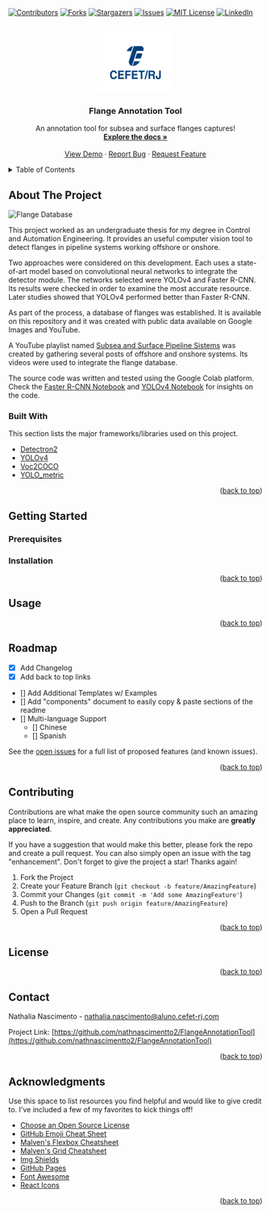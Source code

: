 <div id="top"></div>

[![Contributors][contributors-shield]][contributors-url]
[![Forks][forks-shield]][forks-url]
[![Stargazers][stars-shield]][stars-url]
[![Issues][issues-shield]][issues-url]
[![MIT License][license-shield]][license-url]
[![LinkedIn][linkedin-shield]][linkedin-url]



<!-- PROJECT LOGO -->
<br />
<div align="center">
  <a href="https://github.com/nathnascimentto2/FlangeAnnotationTool">
    <img src="images/logo.png" alt="Logo" width="150" height="120">
  </a>
  <h3 align="center">Flange Annotation Tool</h3>
  <p align="center">
    An annotation tool for subsea and surface flanges captures!
    <br />
    <a href="https://github.com/nathnascimentto2/FlangeAnnotationTool"><strong>Explore the docs »</strong></a>
    <br />
    <br />
    <a href="https://github.com/nathnascimentto2/FlangeAnnotationTool">View Demo</a>
    ·
    <a href="https://github.com/nathnascimentto2/FlangeAnnotationTool/issues">Report Bug</a>
    ·
    <a href="https://github.com/nathnascimentto2/FlangeAnnotationTool/issues">Request Feature</a>
  </p>
</div>



<!-- TABLE OF CONTENTS -->
<details>
  <summary>Table of Contents</summary>
  <ol>
    <li>
      <a href="#about-the-project">About The Project</a>
      <ul>
        <li><a href="#built-with">Built With</a></li>
      </ul>
    </li>
    <li>
      <a href="#getting-started">Getting Started</a>
      <ul>
        <li><a href="#prerequisites">Prerequisites</a></li>
        <li><a href="#installation">Installation</a></li>
      </ul>
    </li>
    <li><a href="#usage">Usage</a></li>
    <li><a href="#roadmap">Roadmap</a></li>
    <li><a href="#contributing">Contributing</a></li>
    <li><a href="#license">License</a></li>
    <li><a href="#contact">Contact</a></li>
    <li><a href="#acknowledgments">Acknowledgments</a></li>
  </ol>
</details>



<!-- ABOUT THE PROJECT -->
## About The Project

![Flange Database](https://github.com/nathnascimentto2/FlangeAnnotationTool/blob/04491023bcb824a3a820b4071281bc18edcde97f/images/yolo_results2.png)

This project worked as an undergraduate thesis for my degree in Control and Automation Engineering. 
It provides an useful computer vision tool to detect flanges in pipeline systems working offshore or onshore.  

Two approaches were considered on this development. Each uses a state-of-art model based on convolutional neural networks to integrate the detector module.
The networks selected were YOLOv4 and Faster R-CNN. Its results were checked in order to examine the most accurate resource. Later studies showed that
YOLOv4 performed better than Faster R-CNN.

As part of the process, a database of flanges was established. It is available on this repository and it was created with public data available on
Google Images and YouTube. 

A YouTube playlist named [Subsea and Surface Pipeline Sistems](https://youtube.com/playlist?list=PLvofOEUnfw04W3652VkIUcnI6nQmN-eHq) was created by 
gathering several posts of offshore and onshore systems. Its videos were used to integrate the flange database.  

The source code was written and tested using the Google Colab platform. Check the [Faster R-CNN Notebook](https://colab.research.google.com/drive/1c7it7KI6pfGZVyU_YjMEuu0yIg_L7TH7?usp=sharing)
and [YOLOv4 Notebook](https://colab.research.google.com/drive/1pbTgUA7atxhPZpb3T8W_7Qp2ncpIAKqb?usp=sharing) for insights on the code.

### Built With

This section lists the major frameworks/libraries used on this project. 

* [Detectron2](https://github.com/facebookresearch/detectron2)
* [YOLOv4](https://github.com/AlexeyAB/darknet)
* [Voc2COCO](https://github.com/roboflow-ai/voc2coco)
* [YOLO_metric](https://github.com/whynotw/YOLO_metric)

<p align="right">(<a href="#top">back to top</a>)</p>


<!-- GETTING STARTED -->
## Getting Started

### Prerequisites


### Installation

<p align="right">(<a href="#top">back to top</a>)</p>



<!-- USAGE EXAMPLES -->
## Usage


<p align="right">(<a href="#top">back to top</a>)</p>



<!-- ROADMAP -->
## Roadmap

- [x] Add Changelog
- [x] Add back to top links
- [] Add Additional Templates w/ Examples
- [] Add "components" document to easily copy & paste sections of the readme
- [] Multi-language Support
    - [] Chinese
    - [] Spanish

See the [open issues](https://github.com/nathnascimentto2/FlangeAnnotationTool/issues) for a full list of proposed features (and known issues).

<p align="right">(<a href="#top">back to top</a>)</p>



<!-- CONTRIBUTING -->
## Contributing

Contributions are what make the open source community such an amazing place to learn, inspire, and create. Any contributions you make are **greatly appreciated**.

If you have a suggestion that would make this better, please fork the repo and create a pull request. You can also simply open an issue with the tag "enhancement".
Don't forget to give the project a star! Thanks again!

1. Fork the Project
2. Create your Feature Branch (`git checkout -b feature/AmazingFeature`)
3. Commit your Changes (`git commit -m 'Add some AmazingFeature'`)
4. Push to the Branch (`git push origin feature/AmazingFeature`)
5. Open a Pull Request

<p align="right">(<a href="#top">back to top</a>)</p>



<!-- LICENSE -->
## License

<p align="right">(<a href="#top">back to top</a>)</p>



<!-- CONTACT -->
## Contact

Nathalia Nascimento - nathalia.nascimento@aluno.cefet-rj.com

Project Link: [https://github.com/nathnascimentto2/FlangeAnnotationTool](https://github.com/nathnascimentto2/FlangeAnnotationTool)

<p align="right">(<a href="#top">back to top</a>)</p>



<!-- ACKNOWLEDGMENTS -->
## Acknowledgments

Use this space to list resources you find helpful and would like to give credit to. I've included a few of my favorites to kick things off!

* [Choose an Open Source License](https://choosealicense.com)
* [GitHub Emoji Cheat Sheet](https://www.webpagefx.com/tools/emoji-cheat-sheet)
* [Malven's Flexbox Cheatsheet](https://flexbox.malven.co/)
* [Malven's Grid Cheatsheet](https://grid.malven.co/)
* [Img Shields](https://shields.io)
* [GitHub Pages](https://pages.github.com)
* [Font Awesome](https://fontawesome.com)
* [React Icons](https://react-icons.github.io/react-icons/search)

<p align="right">(<a href="#top">back to top</a>)</p>



<!-- MARKDOWN LINKS & IMAGES -->
<!-- https://www.markdownguide.org/basic-syntax/#reference-style-links -->
[contributors-shield]: https://img.shields.io/github/contributors/othneildrew/Best-README-Template.svg?style=for-the-badge
[contributors-url]: https://github.com/othneildrew/Best-README-Template/graphs/contributors
[forks-shield]: https://img.shields.io/github/forks/othneildrew/Best-README-Template.svg?style=for-the-badge
[forks-url]: https://github.com/othneildrew/Best-README-Template/network/members
[stars-shield]: https://img.shields.io/github/stars/othneildrew/Best-README-Template.svg?style=for-the-badge
[stars-url]: https://github.com/othneildrew/Best-README-Template/stargazers
[issues-shield]: https://img.shields.io/github/issues/othneildrew/Best-README-Template.svg?style=for-the-badge
[issues-url]: https://github.com/othneildrew/Best-README-Template/issues
[license-shield]: https://img.shields.io/github/license/othneildrew/Best-README-Template.svg?style=for-the-badge
[license-url]: https://github.com/othneildrew/Best-README-Template/blob/master/LICENSE.txt
[linkedin-shield]: https://img.shields.io/badge/-LinkedIn-black.svg?style=for-the-badge&logo=linkedin&colorB=555
[linkedin-url]: https://www.linkedin.com/in/nathalia-nascimento-841b22108/
[product-screenshot]: images/screenshot.png
